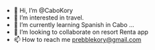 - 👋 Hi, I’m @CaboKory
- 👀 I’m interested in travel.
- 🌱 I’m currently learning Spanish in Cabo ...
- 💞️ I’m looking to collaborate on resort Renta app
- 📫 How to reach me prebblekory@gmail.com

<!---
CaboKory/CaboKory is a ✨ special ✨ repository because its `README.md` (this file) appears on your GitHub profile.
You can click the Preview link to take a look at your changes.
--->
